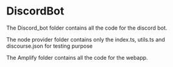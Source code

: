 # DiscordBot

The Discord_bot folder contains all the code for the discord bot. 

The node provider folder contains only the index.ts, utils.ts and discourse.json for testing purpose

The Amplify folder contains all the code for the webapp.
